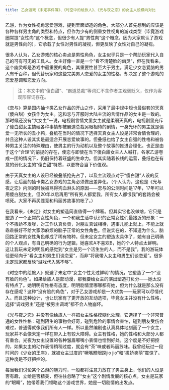 ```yaml
---
title: 乙女游戏《未定事件簿》、《时空中的绘旅人》、《光与夜之恋》的女主人设横向对比
---
```



乙游，作为女性视角恋爱游戏，提到里面塑造的角色，大部分人首先想到的应该是各种各样男主角的类型和特点，但作为少有的侧重女性视角的游戏类型（毕竟游戏圈常提“女性向“这个概念，但很少有人提”男性向“这个概念，因为大家默认了游戏就是男性向的），它承载了女性对男性的凝视，但更反映了女性对自己的凝视。

很多人认为，乙女游戏的核心卖点是男性角色，女主似乎只是一个帮助玩家代入自己的可有可无的工具人。女主好像一直是一个“看不清楚脸的幽灵”，但在我看来，这个幽灵却是游戏中最重要的角色，其重要性甚至大于男主。满足少女恋爱脑的男人有千百种，但代替玩家和这些完美男人恋爱的女主的性格，却决定了整个游戏的恋爱基调和恋爱方向。

> 注：本文中的“傻白甜”、“霸道总裁”等词汇不含作者主观褒贬义，仅作为客观形容词存在。

《恋与》算是国内抽卡类乙女作品的开山之作，采用了最中规中矩也最俗套的天真（傻白甜）女孩作为女主。这和恋与开服时大陆主流的言情作品的女主是一致的。那时候还没有“大女主”一说，电视剧言情文里女主就是柔弱天真的，电视剧里充斥了傻白甜女主搞砸各种事情却被霸道总裁另眼相待的剧情，一身光环的男主就是偏爱一无所长的丑小鸭，叠纸在当时的情况下选择天真女主人设是非常合情合理的，并且这种人设其实是最适合开展恋爱故事的。但叠纸也给了女主自强的性格和被各种男主关注的特殊理由，使男主的行为动机以及整个故事的推进合理化。也正是由于这个“合理”的前提的存在，使恋与即使在当下傻白甜女主人人喊打，各家乙游卷成一团的情况下，仍旧保持着旺盛的生命力。但其实随着长线的运营，叠纸也在有意的弱化女主的“傻白甜”特质，以更符合当下价值观。

由于天真女主的人设已经被叠纸抢先占了，以及主流观点对于“傻白甜”人设的反感，让后面的抽卡类乙女游戏的主角必须做出差异化。（个人认为，这也是《光与夜之恋》内测的时候被骂得狗血淋头的原因——恋与的公测时间是17年，17年可以用傻白甜女主，但20年以后再用“所有男人都爱我，所有女人都恨我”的套路会被喷死。大家不再买雌竞和玛丽苏故事的帐了。）

在我看来，《未定》对女主的塑造简直值得一个牌匾。但其实它也没做啥，它只是塑造了一个正常的女性角色，一个和我生活中认识的正常女性们最接近的形象：一个不撒娇不发嗲，对工作认真负责，对朋友真诚相待，遇事儿能上就上，不能上就乖乖躲好不给大家添麻烦的脑子正常的女性角色。但说实在的，不知道为什么，脑回路正常的女性角色却成了稀有物种。但未定女主的塑造太具体了，她有自己明确的个人观点，有自己明确的行为逻辑，她喜欢A不喜欢B，她的个人特点太鲜明。这让我玩未定时明显的感觉到“女主是另一个活生生的人，而不是我”。我的游玩体验更倾向于“看女主和男生们谈恋爱”，而非“将我带入女主和男生们谈恋爱”。很多未定玩家都反映“游戏代入感不够”。

《时空中的绘旅人》规避了未定中“女主个性太过鲜明”的情况，它塑造了一个“没有脸的角色”。如果绘旅人是部动漫，那我要给女主的演出塑造打负分——她太没有特点了。她明明有性格有态度，明明剧情里哪哪都有她，但为什么就是那么没有存在感呢？这种“没有脸的角色”，对于乙女游戏却是一大优势——玩家可以尽情代入。而且这种设计，也让玩家有了更开放的互动选项，毕竟女主并没有什么性格，选择“调戏男主”还是“被男主调戏”都不会人物崩坏。

《光与夜之恋》并没有像绘旅人一样把女主性格模糊化处理，它选择了一个非常普通的女性性格：碰到陌生的事物会好奇，碰到危险的事情会害怕，碰到朋友受伤会难过，普通得就像我们所有人一样。所以虽然编剧也认真具体地刻画了一个女主，玩家并不会像未定一样在带入上有较大障碍。女主有性格，她的性格和大部分人都有重合。光夜为女主设置的各种皱眉嘟嘴小表情也恰到好处，这个度是不好把控的，如果女主的动作表情稍稍过度，就会有“茶”味或者玛丽苏味。我曾经玩过一段时间的《少女的王座》，就被女主过度的“噘嘴瞪眼跺jio jio”和“撒娇卖萌”震惊了。这种度是不好把控的。

每当我们讨论某个乙游的魅力时，一般都将注意力放在了男主身上，他们的人设是否有趣，立绘是否精美，但往往忽略了“女主”这个剧情发展的核心点。女主是玩家的“眼睛”，她带着我们领略这个游戏世界，她是一切剧情的出发点。

